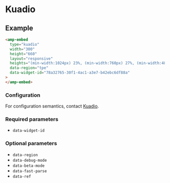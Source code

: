 <!---
Copyright 2018 The AMP HTML Authors. All Rights Reserved.

Licensed under the Apache License, Version 2.0 (the "License");
you may not use this file except in compliance with the License.
You may obtain a copy of the License at

      http://www.apache.org/licenses/LICENSE-2.0

Unless required by applicable law or agreed to in writing, software
distributed under the License is distributed on an "AS-IS" BASIS,
WITHOUT WARRANTIES OR CONDITIONS OF ANY KIND, either express or implied.
See the License for the specific language governing permissions and
limitations under the License.
-->

# Kuadio

## Example

```html
<amp-embed
  type="kuadio"
  width="300"
  height="660"
  layout="responsive"
  heights="(min-width:1024px) 23%, (min-width:760px) 27%, (min-width:480px) 72%, 220%"
  data-region="tpe"
  data-widget-id="78a32765-30f1-4ac1-a3e7-b42ebc6df88a"
>
</amp-embed>
```

### Configuration

For configuration semantics, contact [Kuadio](https://www.tenmax.io/kuadio).

### Required parameters

-   `data-widget-id`

### Optional parameters

-   `data-region`
-   `data-debug-mode`
-   `data-beta-mode`
-   `data-fast-parse`
-   `data-ref`

